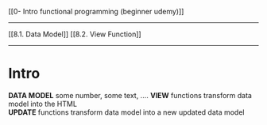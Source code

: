 [[0- Intro functional programming (beginner udemy)]]


---
[[8.1. Data Model]]
[[8.2. View Function]]


---
# Intro
**DATA MODEL**  some number, some text, ....
**VIEW** functions transform data model into the HTML  
**UPDATE** functions transform data model into a new updated data model



